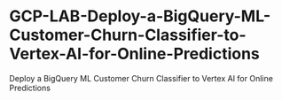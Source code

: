# GCP-LAB-Deploy-a-BigQuery-ML-Customer-Churn-Classifier-to-Vertex-AI-for-Online-Predictions
Deploy a BigQuery ML Customer Churn Classifier to Vertex AI for Online Predictions
